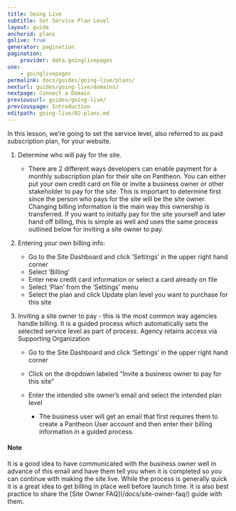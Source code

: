 ```yaml
---
title: Going Live
subtitle: Set Service Plan Level
layout: guide
anchorid: plans
golive: true
generator: pagination
pagination:
    provider: data.goinglivepages
use:
    - goinglivepages
permalink: docs/guides/going-live/plans/
nexturl: guides/going-live/domains/
nextpage: Connect a Domain
previousurl: guides/going-live/
previouspage: Introduction
editpath: going-live/02-plans.md
---
```

In this lesson, we’re going to set the service level, also referred to as paid subscription plan, for your website.  


1. Determine who will pay for the site.

    * There are 2 different ways developers can enable payment for a monthly subscription plan for their site on Pantheon. You can either put your own credit card on file or invite a business owner or other stakeholder to pay for the site.  This is important to determine first since the person who pays for the site will be the site owner.  Changing billing information is the main way this ownership is transferred.  If you want to initially pay for the site yourself and later hand off billing, this is simple as well and uses the same process outlined below for inviting a site owner to pay.   


2. Entering your own billing info:

    * Go to the Site Dashboard and click ‘Settings’ in the upper right hand corner
    * Select ‘Billing’
    * Enter new credit card information or select a card already on file
    * Select ‘Plan’ from the ‘Settings’ menu
    * Select the plan and click Update plan level you want to purchase for this site


3. Inviting a site owner to pay - this is the most common way agencies handle billing.  It is a guided process which automatically sets the selected service level as part of process. Agency retains access via Supporting Organization

    * Go to the Site Dashboard and click ‘Settings’ in the upper right hand corner
    * Click on the dropdown labeled “Invite a business owner to pay for this site”
    * Enter the intended site owner’s email and select the intended plan level

        * The business user will get an email that first requires them to create a Pantheon User account and then enter their billing information in a guided process.  

<div class="alert alert-info">
<h4 class="info">Note</h4>
<p markdown="1">It is a good idea to have communicated with the business owner well in advance of this email and have them tell you when it is completed so you can continue with making the site live.  While the process is generally quick it is a great idea to get billing in place well before launch time.  
It is also best practice to share the [Site Owner FAQ](/docs/site-owner-faq/) guide with them.</p>
</div>
